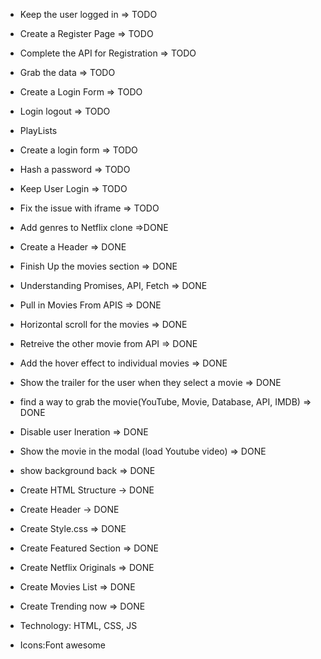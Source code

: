 - Keep the user logged in => TODO
- Create a Register Page => TODO
- Complete the API for Registration => TODO

- Grab the data => TODO
- Create a Login Form => TODO
- Login logout => TODO
- PlayLists
- Create a login form => TODO
- Hash a password => TODO
- Keep User Login => TODO

- Fix the issue with iframe => TODO
- Add genres to Netflix clone =>DONE

- Create a Header => DONE
- Finish Up the movies section => DONE
- Understanding Promises, API, Fetch => DONE
- Pull in Movies From APIS => DONE

- Horizontal scroll for the movies => DONE
- Retreive the other movie from API => DONE
- Add the hover effect to individual movies => DONE

- Show the trailer for the user when they select a movie => DONE
- find a way to grab the movie(YouTube, Movie, Database, API, IMDB) => DONE
- Disable user Ineration => DONE
- Show the movie in the modal (load Youtube video) => DONE
- show background back => DONE

- Create HTML Structure -> DONE
- Create Header -> DONE
- Create Style.css => DONE
- Create Featured Section => DONE
- Create Netflix Originals => DONE
- Create Movies List => DONE
- Create Trending now => DONE

- Technology: HTML, CSS, JS
- Icons:Font awesome
